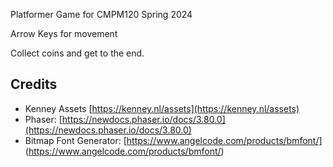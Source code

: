 Platformer Game for CMPM120 Spring 2024

Arrow Keys for movement

Collect coins and get to the end.

## Credits
- Kenney Assets [https://kenney.nl/assets](https://kenney.nl/assets)
- Phaser: [https://newdocs.phaser.io/docs/3.80.0](https://newdocs.phaser.io/docs/3.80.0)
- Bitmap Font Generator: [https://www.angelcode.com/products/bmfont/] (https://www.angelcode.com/products/bmfont/)
